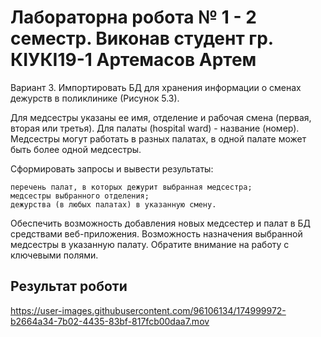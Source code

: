 # Лабораторна робота № 1 - 2 семестр. Виконав студент гр. КІУКІ19-1 Артемасов Артем

Вариант 3. Импортировать БД для хранения информации о сменах дежурств в поликлинике (Рисунок 5.3).

Для медсестры указаны ее имя, отделение и рабочая смена (первая, вторая или третья). Для палаты (hospital ward) - название (номер). Медсестры могут работать в разных палатах, в одной палате может быть более одной медсестры.

Сформировать запросы и вывести результаты:

    перечень палат, в которых дежурит выбранная медсестра;
    медсестры выбранного отделения;
    дежурства (в любых палатах) в указанную смену.

Обеспечить возможность добавления новых медсестер и палат в БД средствами веб-приложения. Возможность назначения выбранной медсестры в указанную палату. Обратите внимание на работу с ключевыми полями.

## Результат роботи

https://user-images.githubusercontent.com/96106134/174999972-b2664a34-7b02-4435-83bf-817fcb00daa7.mov

